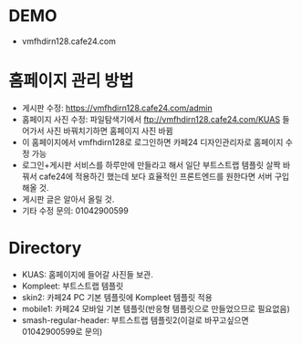 # DEMO
- vmfhdirn128.cafe24.com

# 홈페이지 관리 방법
- 게시판 수정: https://vmfhdirn128.cafe24.com/admin
- 홈페이지 사진 수정: 파일탐색기에서 ftp://vmfhdirn128.cafe24.com/KUAS 들어가서 사진 바꿔치기하면 홈페이지 사진 바뀜
- 이 홈페이지에서 vmfhdirn128로 로그인하면 카페24 디자인관리자로 홈페이지 수정 가능
- 로그인+게시판 서비스를 하루만에 만들라고 해서 일단 부트스트랩 템플릿 살짝 바꿔서 cafe24에 적용하긴 했는데 보다 효율적인 프론트엔드를 원한다면 서버 구입해올 것.
- 게시판 글은 알아서 올릴 것.
- 기타 수정 문의: 01042900599

# Directory
- KUAS: 홈페이지에 들어갈 사진들 보관.
- Kompleet: 부트스트랩 템플릿
- skin2: 카페24 PC 기본 템플릿에 Kompleet 템플릿 적용
- mobile1: 카페24 모바일 기본 템플릿(반응형 템플릿으로 만들었으므로 필요없음)
- smash-regular-header: 부트스트랩 템플릿2(이걸로 바꾸고싶으면 01042900599로 문의)